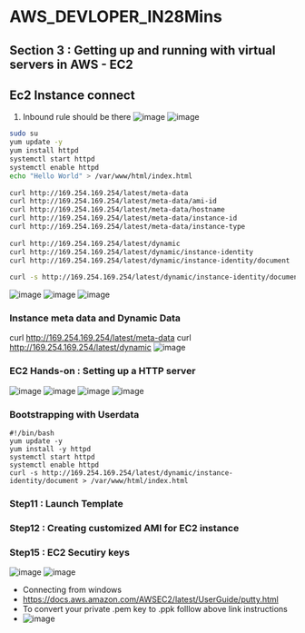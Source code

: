 # AWS_DEVLOPER_IN28Mins
## Section 3 : Getting up and running with virtual servers in AWS - EC2
## Ec2 Instance connect
1. Inbound rule should be there
![image](https://user-images.githubusercontent.com/69948118/185294117-47cc624e-a533-49c6-8120-a1fb474c5069.png)
![image](https://user-images.githubusercontent.com/69948118/185294217-0de265c9-4003-4117-87fb-91f77cd5f788.png)

```sh
sudo su
yum update -y
yum install httpd
systemctl start httpd
systemctl enable httpd
echo "Hello World" > /var/www/html/index.html
 
curl http://169.254.169.254/latest/meta-data
curl http://169.254.169.254/latest/meta-data/ami-id
curl http://169.254.169.254/latest/meta-data/hostname
curl http://169.254.169.254/latest/meta-data/instance-id
curl http://169.254.169.254/latest/meta-data/instance-type
 
curl http://169.254.169.254/latest/dynamic
curl http://169.254.169.254/latest/dynamic/instance-identity
curl http://169.254.169.254/latest/dynamic/instance-identity/document
 
curl -s http://169.254.169.254/latest/dynamic/instance-identity/document > /var/www/html/index.html
```

![image](https://user-images.githubusercontent.com/69948118/185295174-415b6437-e458-45db-b326-85e15ba552a1.png)
![image](https://user-images.githubusercontent.com/69948118/185295189-98495a85-6726-405e-9714-bf128fb4898b.png)
![image](https://user-images.githubusercontent.com/69948118/185295274-435294a2-e741-4000-914f-a03d7d73f3f8.png)

### Instance meta data and Dynamic Data
curl http://169.254.169.254/latest/meta-data
curl http://169.254.169.254/latest/dynamic
![image](https://user-images.githubusercontent.com/69948118/185316508-7dd79691-de71-4b0e-ad1a-a9a8e4c6a8b5.png)

### EC2 Hands-on : Setting up a HTTP server
![image](https://user-images.githubusercontent.com/69948118/185319343-58e1ebde-fdb8-494b-ac96-65b64c1f0068.png)
![image](https://user-images.githubusercontent.com/69948118/185319344-9aeca9bf-45d6-48ad-8f66-ce0b76ba01ec.png)
![image](https://user-images.githubusercontent.com/69948118/185322279-10cfb7b3-81b8-46d0-b016-1b792da5f57c.png)
![image](https://user-images.githubusercontent.com/69948118/185322277-b5988a2a-45f0-4f27-bcb6-9c3566223e7b.png)

### Bootstrapping with Userdata
```
#!/bin/bash
yum update -y
yum install -y httpd
systemctl start httpd
systemctl enable httpd
curl -s http://169.254.169.254/latest/dynamic/instance-identity/document > /var/www/html/index.html
```

### Step11 : Launch Template
 
### Step12 : Creating customized AMI for EC2 instance

### Step15 : EC2 Secutiry keys
![image](https://user-images.githubusercontent.com/69948118/190059606-d1f19088-b42e-4675-9c6d-7a19604fb31f.png)
![image](https://user-images.githubusercontent.com/69948118/190060254-487b292b-e3ed-4a76-89ae-df30ace05578.png)

- Connecting from windows
- https://docs.aws.amazon.com/AWSEC2/latest/UserGuide/putty.html
- To convert your private .pem key to .ppk folllow above link instructions
- ![image](https://user-images.githubusercontent.com/69948118/190062188-b34d117e-e074-4cfd-ac4e-68aabaddf887.png)

